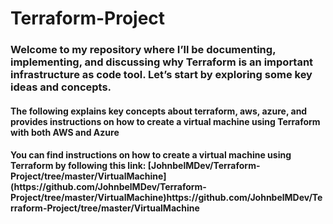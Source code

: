 # Terraform-Project

<h3> Welcome to my repository where I’ll be documenting, implementing, and discussing why Terraform is an important infrastructure as code tool. Let’s start by exploring some key ideas and concepts.</h3>

<h4>The following explains key concepts about terraform, aws, azure, and provides instructions on how to create a virtual machine using Terraform with both AWS and Azure </h4>
<h4>You can find instructions on how to create a virtual machine using Terraform by following this link: [JohnbelMDev/Terraform-Project/tree/master/VirtualMachine](https://github.com/JohnbelMDev/Terraform-Project/tree/master/VirtualMachine)https://github.com/JohnbelMDev/Terraform-Project/tree/master/VirtualMachine <h4>
